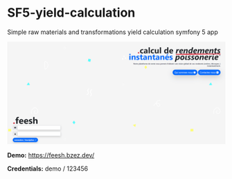 # SF5-yield-calculation
Simple raw materials and transformations yield calculation symfony 5 app

![preview](preview.gif "Preview")

**Demo:** https://feesh.bzez.dev/

**Credentials:** demo / 123456
